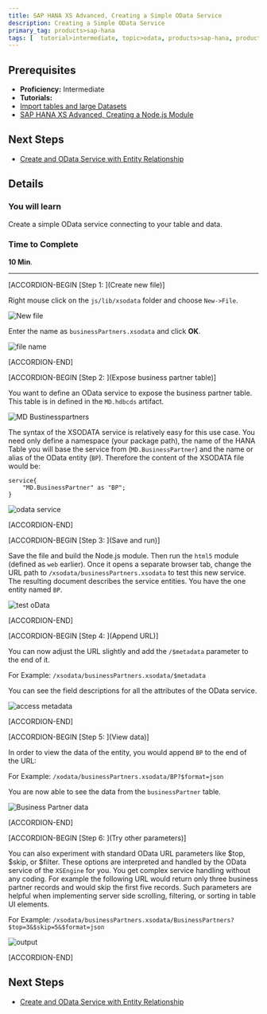 ```yaml
---
title: SAP HANA XS Advanced, Creating a Simple OData Service
description: Creating a Simple OData Service
primary_tag: products>sap-hana
tags: [  tutorial>intermediate, topic>odata, products>sap-hana, products>sap-hana\,-express-edition   ]
---
```

## Prerequisites  
- **Proficiency:** Intermediate
- **Tutorials:**
- [Import tables and large Datasets](https://www.sap.com/developer/tutorials/xsa-import-shine-data.html)
- [SAP HANA XS Advanced, Creating a Node.js Module](http://www.sap.com/developer/tutorials/xsa-xsjs-xsodata.html)

## Next Steps
- [Create and OData Service with Entity Relationship](http://www.sap.com/developer/tutorials/xsa-xsodata-entity.html)

## Details
### You will learn  
Create a simple OData service connecting to your table and data.

### Time to Complete
**10 Min**.

---

[ACCORDION-BEGIN [Step 1: ](Create new file)]

Right mouse click on the `js/lib/xsodata` folder and choose `New->File`.

![New file](1.png)

Enter the name as `businessPartners.xsodata` and click **OK**.

![file name](2.png)



[ACCORDION-END]

[ACCORDION-BEGIN [Step 2: ](Expose business partner table)]

You want to define an OData service to expose the business partner table. This table is in defined in the `MD.hdbcds` artifact.

![MD Bustinesspartners](3_1.png)

The syntax of the XSODATA service is relatively easy for this use case. You need only define a namespace (your package path), the name of the HANA Table you will base the service from (`MD.BusinessPartner`) and the name or alias of the OData entity (`BP`). Therefore the content of the XSODATA file would be:

```
service{
	"MD.BusinessPartner" as "BP";
}

```

![odata service](3.png)


[ACCORDION-END]

[ACCORDION-BEGIN [Step 3: ](Save and run)]

Save the file and build the Node.js module. Then run the `html5` module (defined as `web` earlier). Once it opens a separate browser tab, change the URL path to `/xsodata/businessPartners.xsodata` to test this new service. The resulting document describes the service entities.  You have the one entity named `BP`.

![test oData](4.png)


[ACCORDION-END]

[ACCORDION-BEGIN [Step 4: ](Append URL)]

You can now adjust the URL slightly and add the `/$metadata` parameter to the end of it.

For Example: `/xsodata/businessPartners.xsodata/$metadata`

You can see the field descriptions for all the attributes of the OData service.

![access metadata](5.png)


[ACCORDION-END]

[ACCORDION-BEGIN [Step 5: ](View data)]

In order to view the data of the entity, you would append `BP` to the end of the URL:For Example:`/xodata/businessPartners.xsodata/BP?$format=json`You are now able to see the data from the `businessPartner` table.  ![Business Partner data](6.png)
[ACCORDION-END][ACCORDION-BEGIN [Step 6: ](Try other parameters)]You can also experiment with standard OData URL parameters like $top, $skip, or $filter.  These options are interpreted and handled by the OData service of the `XSEngine` for you.  You get complex service handling without any coding. For example the following URL would return only three business partner records and would skip the first five records.  Such parameters are helpful when implementing server side scrolling, filtering, or sorting in table UI elements.For Example:`/xsodata/businessPartners.xsodata/BusinessPartners?$top=3&$skip=5&$format=json`
![output](7.png)


[ACCORDION-END]



## Next Steps
- [Create and OData Service with Entity Relationship](http://www.sap.com/developer/tutorials/xsa-xsodata-entity.html)
